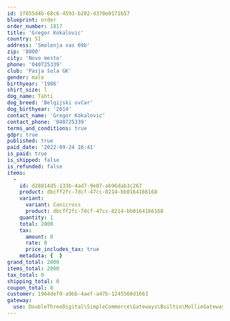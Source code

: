 ```yaml
---
id: 1f855d4b-68c6-4593-b202-d370e0171b57
blueprint: order
order_number: 1817
title: 'Gregor Kokalovic'
country: SI
address: 'Smolenja vas 69b'
zip: '8000'
city: 'Novo mesto'
phone: '040725339'
club: 'Pasja šola GK'
gender: male
birthyear: '1986'
shirt_size: l
dog_name: Tahti
dog_breed: 'Belgijski ovčar'
dog_birthyear: '2014'
contact_name: 'Gregor Kokalovic'
contact_phone: '040725339'
terms_and_conditions: true
gdpr: true
published: true
paid_date: '2022-09-24 16:41'
is_paid: true
is_shipped: false
is_refunded: false
items:
  -
    id: d28814d5-133b-4ad7-9e07-ab96dab3c267
    product: dbcff2fc-7dcf-47cc-8214-bb0164166168
    variant:
      variant: Canicross
      product: dbcff2fc-7dcf-47cc-8214-bb0164166168
    quantity: 1
    total: 2000
    tax:
      amount: 0
      rate: 0
      price_includes_tax: true
    metadata: {  }
grand_total: 2000
items_total: 2000
tax_total: 0
shipping_total: 0
coupon_total: 0
customer: 1964def0-a9bb-4aef-a47b-1245560d1663
gateway:
  use: DoubleThreeDigital\SimpleCommerce\Gateways\Builtin\MollieGateway
---
```

